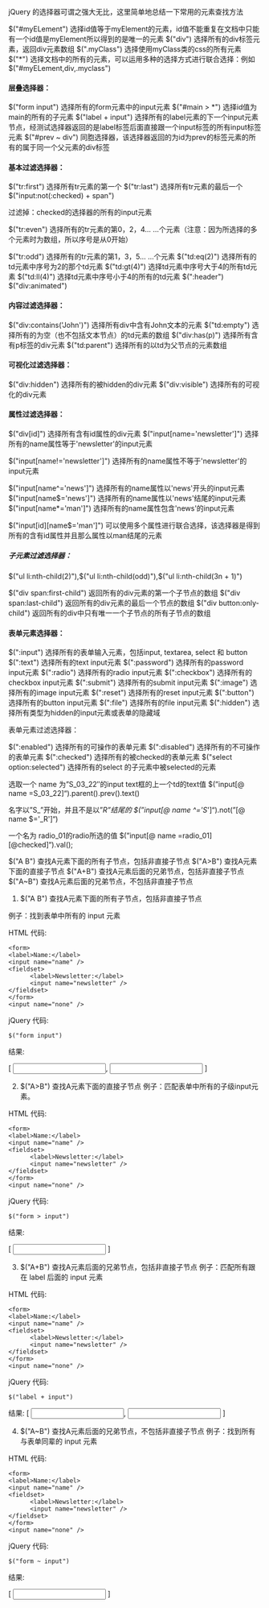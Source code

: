 jQuery 的选择器可谓之强大无比，这里简单地总结一下常用的元素查找方法 
 
$("#myELement")    选择id值等于myElement的元素，id值不能重复在文档中只能有一个id值是myElement所以得到的是唯一的元素 
$("div")           选择所有的div标签元素，返回div元素数组 
$(".myClass")      选择使用myClass类的css的所有元素 
$("*")             选择文档中的所有的元素，可以运用多种的选择方式进行联合选择：例如$("#myELement,div,.myclass") 
 
#### 层叠选择器： 
$("form input")         选择所有的form元素中的input元素 
$("#main > *")          选择id值为main的所有的子元素 
$("label + input")     选择所有的label元素的下一个input元素节点，经测试选择器返回的是label标签后面直接跟一个input标签的所有input标签元素 
$("#prev ~ div")       同胞选择器，该选择器返回的为id为prev的标签元素的所有的属于同一个父元素的div标签 
 
#### 基本过滤选择器： 
$("tr:first")               选择所有tr元素的第一个 
$("tr:last")                选择所有tr元素的最后一个 
$("input:not(:checked) + span")   
 
过滤掉：checked的选择器的所有的input元素 
 
$("tr:even")               选择所有的tr元素的第0，2，4... ...个元素（注意：因为所选择的多个元素时为数组，所以序号是从0开始） 
 
$("tr:odd")                选择所有的tr元素的第1，3，5... ...个元素 
$("td:eq(2)")             选择所有的td元素中序号为2的那个td元素 
$("td:gt(4)")             选择td元素中序号大于4的所有td元素 
$("td:ll(4)")              选择td元素中序号小于4的所有的td元素 
$(":header") 
$("div:animated") 

#### 内容过滤选择器： 
 
$("div:contains('John')") 选择所有div中含有John文本的元素 
$("td:empty")           选择所有的为空（也不包括文本节点）的td元素的数组 
$("div:has(p)")        选择所有含有p标签的div元素 
$("td:parent")          选择所有的以td为父节点的元素数组 

#### 可视化过滤选择器： 
 
$("div:hidden")        选择所有的被hidden的div元素 
$("div:visible")        选择所有的可视化的div元素 

#### 属性过滤选择器： 
 
$("div[id]")              选择所有含有id属性的div元素 
$("input[name='newsletter']")    选择所有的name属性等于'newsletter'的input元素 
 
$("input[name!='newsletter']") 选择所有的name属性不等于'newsletter'的input元素 
 
$("input[name^='news']")         选择所有的name属性以'news'开头的input元素 
$("input[name$='news']")         选择所有的name属性以'news'结尾的input元素 
$("input[name*='man']")          选择所有的name属性包含'news'的input元素 
 
$("input[id][name$='man']")    可以使用多个属性进行联合选择，该选择器是得到所有的含有id属性并且那么属性以man结尾的元素 
 
##### 子元素过滤选择器： 
 
$("ul li:nth-child(2)"),$("ul li:nth-child(odd)"),$("ul li:nth-child(3n + 1)") 
 
$("div span:first-child")          返回所有的div元素的第一个子节点的数组 
$("div span:last-child")           返回所有的div元素的最后一个节点的数组 
$("div button:only-child")       返回所有的div中只有唯一一个子节点的所有子节点的数组 
 
#### 表单元素选择器： 
 
$(":input")                  选择所有的表单输入元素，包括input, textarea, select 和 button 
$(":text")                     选择所有的text input元素 
$(":password")           选择所有的password input元素 
$(":radio")                   选择所有的radio input元素 
$(":checkbox")            选择所有的checkbox input元素 
$(":submit")               选择所有的submit input元素 
$(":image")                 选择所有的image input元素 
$(":reset")                   选择所有的reset input元素 
$(":button")                选择所有的button input元素 
$(":file")                     选择所有的file input元素 
$(":hidden")               选择所有类型为hidden的input元素或表单的隐藏域 
 
表单元素过滤选择器： 
 
$(":enabled")             选择所有的可操作的表单元素 
$(":disabled")            选择所有的不可操作的表单元素 
$(":checked")            选择所有的被checked的表单元素 
$("select option:selected") 选择所有的select 的子元素中被selected的元素 
 
选取一个 name 为”S_03_22″的input text框的上一个td的text值
$(”input[@ name =S_03_22]“).parent().prev().text() 
 
名字以”S_”开始，并且不是以”_R”结尾的
$(”input[@ name ^='S_']“).not(”[@ name $='_R']“) 
 
一个名为 radio_01的radio所选的值
$(”input[@ name =radio_01][@checked]“).val(); 
 
$("A B") 查找A元素下面的所有子节点，包括非直接子节点
$("A>B") 查找A元素下面的直接子节点
$("A+B") 查找A元素后面的兄弟节点，包括非直接子节点
$("A~B") 查找A元素后面的兄弟节点，不包括非直接子节点 
 
1. $("A B") 查找A元素下面的所有子节点，包括非直接子节点 
 
例子：找到表单中所有的 input 元素 
 
HTML 代码: 
```
<form>
<label>Name:</label>
<input name="name" />
<fieldset>
      <label>Newsletter:</label>
      <input name="newsletter" />
</fieldset>
</form>
<input name="none" /> 
```
jQuery 代码: 
```
$("form input") 
```
结果: 
 
[ <input name="name" />, <input name="newsletter" /> ] 
 
2. $("A>B") 查找A元素下面的直接子节点 
例子：匹配表单中所有的子级input元素。 
 
HTML 代码: 
```
<form>
<label>Name:</label>
<input name="name" />
<fieldset>
      <label>Newsletter:</label>
      <input name="newsletter" />
</fieldset>
</form>
<input name="none" /> 
```
jQuery 代码: 
```
$("form > input") 
```
结果: 
 
[ <input name="name" /> ] 
 
3. $("A+B") 查找A元素后面的兄弟节点，包括非直接子节点 
例子：匹配所有跟在 label 后面的 input 元素 
 
HTML 代码: 
```
<form>
<label>Name:</label>
<input name="name" />
<fieldset>
      <label>Newsletter:</label>
      <input name="newsletter" />
</fieldset>
</form>
<input name="none" /> 
```
jQuery 代码: 
```
$("label + input") 
```
结果: 
[ <input name="name" />, <input name="newsletter" /> ] 
 
4. $("A~B") 查找A元素后面的兄弟节点，不包括非直接子节点 
例子：找到所有与表单同辈的 input 元素 
 
HTML 代码: 
```
<form>
<label>Name:</label>
<input name="name" />
<fieldset>
      <label>Newsletter:</label>
      <input name="newsletter" />
</fieldset>
</form>
<input name="none" /> 
```

jQuery 代码: 
``` 
$("form ~ input") 
```
结果: 
 
[ <input name="none" /> ]
